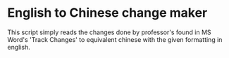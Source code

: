 ﻿# English to Chinese change maker

This script simply reads the changes done by professor's found in MS Word's 'Track Changes' to equivalent chinese with the given formatting in english. 
